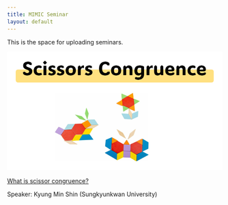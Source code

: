 ```yaml
---
title: MIMIC Seminar
layout: default
---
```


This is the space for uploading seminars.

![scissors-congruence](/images/seminar/scissors-congruence.png)

[What is scissor congruence?](https://www.youtube.com/watch?v=J_wDWke60WM)

Speaker: Kyung Min Shin (Sungkyunkwan University)
